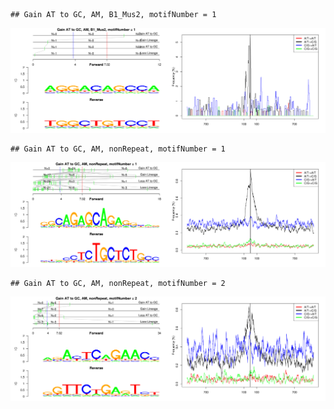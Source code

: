 

```
## Gain AT to GC, AM, B1_Mus2, motifNumber = 1
```

![plot of chunk motifPValues](figure/motifPValues-1.png) 

```
## Gain AT to GC, AM, nonRepeat, motifNumber = 1
```

![plot of chunk motifPValues](figure/motifPValues-2.png) 

```
## Gain AT to GC, AM, nonRepeat, motifNumber = 2
```

![plot of chunk motifPValues](figure/motifPValues-3.png) 
  
